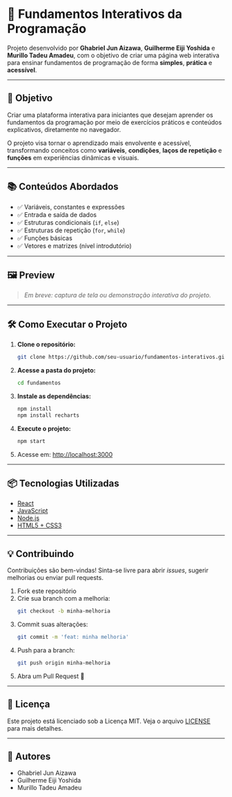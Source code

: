 # 🧠 Fundamentos Interativos da Programação


Projeto desenvolvido por **Ghabriel Jun Aizawa**, **Guilherme Eiji Yoshida** e **Murillo Tadeu Amadeu**, com o objetivo de criar uma página web interativa para ensinar fundamentos de programação de forma **simples**, **prática** e **acessível**.

---

## 🚀 Objetivo

Criar uma plataforma interativa para iniciantes que desejam aprender os fundamentos da programação por meio de exercícios práticos e conteúdos explicativos, diretamente no navegador.

O projeto visa tornar o aprendizado mais envolvente e acessível, transformando conceitos como **variáveis**, **condições**, **laços de repetição** e **funções** em experiências dinâmicas e visuais.

---

## 📚 Conteúdos Abordados

- ✅ Variáveis, constantes e expressões
- ✅ Entrada e saída de dados
- ✅ Estruturas condicionais (`if`, `else`)
- ✅ Estruturas de repetição (`for`, `while`)
- ✅ Funções básicas
- ✅ Vetores e matrizes (nível introdutório)

---

## 🖼️ Preview

> *Em breve: captura de tela ou demonstração interativa do projeto.*

---

## 🛠️ Como Executar o Projeto

1. **Clone o repositório:**

   ```bash
   git clone https://github.com/seu-usuario/fundamentos-interativos.git
   ```

2. **Acesse a pasta do projeto:**

   ```bash
   cd fundamentos
   ```

3. **Instale as dependências:**

   ```bash
   npm install
   npm install recharts

   ```

4. **Execute o projeto:**

   ```bash
   npm start
   ```

5. Acesse em: [http://localhost:3000](http://localhost:3000)

---

## 📦 Tecnologias Utilizadas

- [React](https://reactjs.org/)
- [JavaScript](https://developer.mozilla.org/pt-BR/docs/Web/JavaScript)
- [Node.js](https://nodejs.org/)
- [HTML5 + CSS3](https://developer.mozilla.org/pt-BR/)

---

## 💡 Contribuindo

Contribuições são bem-vindas! Sinta-se livre para abrir *issues*, sugerir melhorias ou enviar pull requests.

1. Fork este repositório
2. Crie sua branch com a melhoria:
   ```bash
   git checkout -b minha-melhoria
   ```
3. Commit suas alterações:
   ```bash
   git commit -m 'feat: minha melhoria'
   ```
4. Push para a branch:
   ```bash
   git push origin minha-melhoria
   ```
5. Abra um Pull Request 🙌

---

## 📝 Licença

Este projeto está licenciado sob a Licença MIT. Veja o arquivo [LICENSE](LICENSE) para mais detalhes.

---

## 👥 Autores

- Ghabriel Jun Aizawa  
- Guilherme Eiji Yoshida  
- Murillo Tadeu Amadeu
